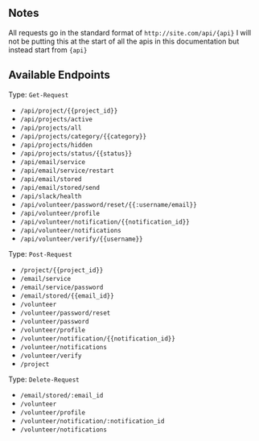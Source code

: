Notes
-----------------------

All requests go in the standard format of ``` http://site.com/api/{api} ``` I will not be putting this at the start of all the apis in this documentation but instead start from ```{api}```

Available Endpoints
-------------------
Type: ```Get-Request```
  - `/api/project/{{project_id}}`
  - `/api/projects/active`
  - `/api/projects/all`
  - `/api/projects/category/{{category}}`
  - `/api/projects/hidden`
  - `/api/projects/status/{{status}}`
  - `/api/email/service`
  - `/api/email/service/restart`
  - `/api/email/stored`
  - `/api/email/stored/send`
  - `/api/slack/health`
  - `/api/volunteer/password/reset/{{:username/email}}`
  - `/api/volunteer/profile`
  - `/api/volunteer/notification/{{notification_id}}`
  - `/api/volunteer/notifications`
  - `/api/volunteer/verify/{{username}}`

Type: ```Post-Request```
  - `/project/{{project_id}}`
  - `/email/service`
  - `/email/service/password`
  - `/email/stored/{{email_id}}`
  - `/volunteer`
  - `/volunteer/password/reset`
  - `/volunteer/password`
  - `/volunteer/profile`
  - `/volunteer/notification/{{notification_id}}`
  - `/volunteer/notifications`
  - `/volunteer/verify`
  - `/project`
  
Type: ```Delete-Request```
  - `/email/stored/:email_id`
  - `/volunteer`
  - `/volunteer/profile`
  - `/volunteer/notification/:notification_id`
  - `/volunteer/notifications`
